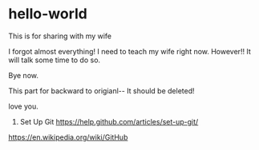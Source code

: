 # hello-world
This is for sharing with my wife

I forgot almost everything! I need to teach my wife right now. However!! It will talk some time to do so.

Bye now.


This part for backward to origianl-- It should be deleted!

love you.

1. Set Up Git
https://help.github.com/articles/set-up-git/

https://en.wikipedia.org/wiki/GitHub
